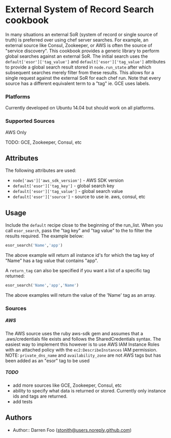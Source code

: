 External System of Record Search cookbook
=========================================

In many situations an external SoR (system of record or single source of truth) is preferred over using chef server searches. For example, an external source like Consul, Zookeeper, or AWS is often the source of "service discovery". This cookbook provides a generic library to perform global searches against an external SoR. The initial search uses the `default['esor']['tag_value']` and `default['esor']['tag_value']` attributes to provide a global search result stored in `node.run_state` after which subsequent searches merely filter from these results. This allows for a single request against the external SoR for each chef run. Note that every source has a different equivalent term to a "tag" ie. GCE uses labels.

### Platforms
Currently developed on Ubuntu 14.04 but should work on all platforms.

### Supported Sources

AWS Only

TODO: GCE, Zookeeper, Consul, etc

Attributes
----------

The following attributes are used:

* `node['aws']['aws_sdk_version']` - AWS SDK version
* `default['esor']['tag_key']` - global search key
* `default['esor']['tag_value']` - global search value
* `default['esor']['source']` - source to use ie. aws, consul, etc

Usage
-----

Include the `default` recipe close to the beginning of the run_list. When you call `esor_search`, pass the "tag key" and "tag value" to the to filter the results required. The example below:

```ruby
esor_search('Name','app')
```

The above example will return all instance id's for which the tag key of "Name" has a tag value that contains "app".

A `return_tag` can also be specified if you want a list of a specific tag returned:

```ruby
esor_search('Name','app','Name')
```

The above examples will return the value of the 'Name' tag as an array.

### Sources

##### AWS
The AWS source uses the ruby aws-sdk gem and assumes that a .aws/credentials file exists and follows the SharedCredentials syntax. The easiest way to implement this however is to use AWS IAM Instance Roles with an attached policy with the `ec2:DescribeInstances` IAM permission.
NOTE: `private_dns_name` and `availability_zone` are not AWS tags but has been added as an "esor" tag to be used

##### TODO
* add more sources like GCE, Zookeeper, Consul, etc
* ability to specify what data is returned or stored. Currently only instance ids and tags are returned.
* add tests

Authors
-----------------
- Author:: Darren Foo (<stonith@users.noreply.github.com>)
